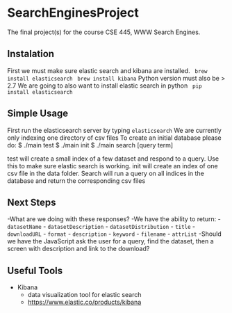 # SearchEnginesProject
The final project(s) for the course CSE 445, WWW Search Engines.
## Instalation
First we must make sure elastic search and kibana are installed.
`` brew install elasticsearch``
`` brew install kibana``
Python version must also be > 2.7
We are going to also want to install elastic search in python
`` pip install elasticsearch``
## Simple Usage
First run the elasticsearch server by typing `elasticsearch`
We are currently only indexing one directory of csv files
To create an initial database please do:
$ ./main test
$ ./main init
$ ./main search [query term]

test will create a small index of a few dataset and respond to a query. Use this to make sure elastic search is working.
init will create an index of one csv file in the data folder. 
Search will run a query on all indices in the database and return the corresponding csv files

## Next Steps
-What are we doing with these responses?
	-We have the ability to return:
		- ``datasetName``
		- ``datasetDescription``
		- ``datasetDistribution``
			- ``title``
			- ``downloadURL``
			- ``format``
			- ``description``
		- ``keyword``
		- ``filename``
		- ``attrList``
	-Should we have the JavaScript ask the user for a query, find the dataset, then a screen with description and link to the download?


## Useful Tools
- Kibana
	- data visualization tool for elastic search
	- https://www.elastic.co/products/kibana
